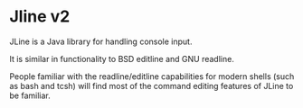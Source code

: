 <!--

    Copyright (c) 2002-2016, the original author or authors.

    This software is distributable under the BSD license. See the terms of the
    BSD license in the documentation provided with this software.

    http://www.opensource.org/licenses/bsd-license.php

-->
# Jline v2

JLine is a Java library for handling console input.

It is similar in functionality to BSD editline and GNU readline.

People familiar with the readline/editline capabilities for modern shells (such as bash and tcsh)
will find most of the command editing features of JLine to be familiar.